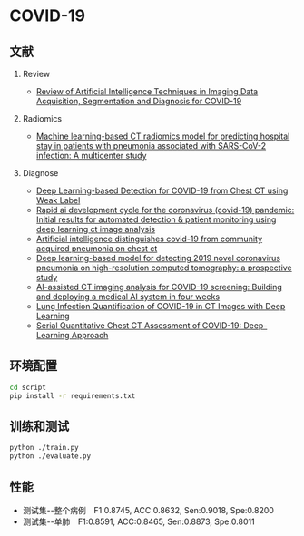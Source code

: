 # COVID-19

## 文献

1. Review
   - [Review of Artificial Intelligence Techniques in Imaging Data Acquisition, Segmentation and Diagnosis for COVID-19](https://arxiv.org/abs/2004.02731)
2. Radiomics
   - [Machine learning-based CT radiomics model for predicting hospital stay in patients with
     pneumonia associated with SARS-CoV-2 infection: A multicenter study](https://www.medrxiv.org/content/medrxiv/early/2020/03/03/2020.02.29.20029603.full.pdf)

3. Diagnose
   - [Deep Learning-based Detection for COVID-19 from Chest CT using Weak Label](https://www.medrxiv.org/content/medrxiv/early/2020/03/26/2020.03.12.20027185.full.pdf)
   - [Rapid ai development cycle for the coronavirus (covid-19) pandemic: Initial results for automated detection & patient monitoring using deep learning ct image analysis](https://arxiv.org/abs/2003.05037)
   - [Artificial intelligence distinguishes covid-19 from community acquired pneumonia on chest ct](https://pubs.rsna.org/doi/abs/10.1148/radiol.2020200905)
   - [Deep learning-based model for detecting 2019 novel coronavirus pneumonia on high-resolution computed tomography: a prospective study](https://www.medrxiv.org/content/10.1101/2020.02.25.20021568v2.abstract)
   - [AI-assisted CT imaging analysis for COVID-19 screening: Building and deploying a medical AI system in four weeks](https://www.medrxiv.org/content/10.1101/2020.03.19.20039354v1.abstract)
   - [Lung Infection Quantification of COVID-19 in CT Images with Deep Learning](https://arxiv.org/abs/2003.04655)
   - [Serial Quantitative Chest CT Assessment of COVID-19: Deep-Learning Approach](https://pubs.rsna.org/doi/abs/10.1148/ryct.2020200075)

## 环境配置

```bash
cd script
pip install -r requirements.txt
```

## 训练和测试

```bash
python ./train.py
python ./evaluate.py
```

## 性能
- 测试集--整个病例　F1:0.8745, ACC:0.8632, Sen:0.9018, Spe:0.8200
- 测试集--单肺　F1:0.8591, ACC:0.8465, Sen:0.8873, Spe:0.8011




